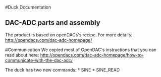 #Duck Documentation
## DAC-ADC parts and assembly

The product is based on openDACs's recipe. For more details:
http://opendacs.com/dac-adc-homepage/


#Communication
We copied most of OpenDAC's instructions that you can read about here:
http://opendacs.com/dac-adc-homepage/how-to-communicate-with-the-dac-adc/

The duck has two new commands:
	* SINE
	* SINE_READ

